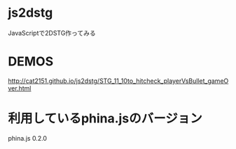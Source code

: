 # js2dstg
JavaScriptで2DSTG作ってみる

# DEMOS
http://cat2151.github.io/js2dstg/STG_11_10to_hitcheck_playerVsBullet_gameOver.html

# 利用しているphina.jsのバージョン
phina.js 0.2.0
